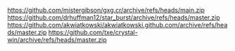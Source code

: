 https://github.com/mistergibson/gxg.cr/archive/refs/heads/main.zip
https://github.com/drhuffman12/star_burst/archive/refs/heads/master.zip
https://github.com/akwiatkowski/akwiatkowski.github.com/archive/refs/heads/master.zip
https://github.com/txe/crystal-win/archive/refs/heads/master.zip

